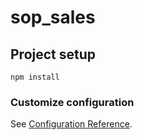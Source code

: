 # sop_sales

## Project setup
```
npm install
```

### Customize configuration
See [Configuration Reference](https://cli.vuejs.org/config/).
